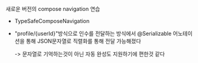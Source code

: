 새로운 버전의 compose navigation 연습

- TypeSafeComposeNavigation
- "profile/{userId}"방식으로 인수를 전달하는 방식에서 @Serializable 어노테이션을 통해 JSON문자열로 직렬화를 통해 전달 가능해졌다

  -> 문자열로 기억하는것이 아닌 자동 완성도 지원하기에 편한것 같다 
